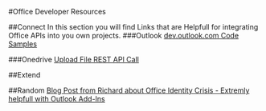 #Office Developer Resources

##Connect
In this section you will find Links that are Helpfull for integrating Office APIs into you own projects.
###Outlook
[dev.outlook.com Code Samples](https://dev.outlook.com/Samples)


###Onedrive
[Upload File REST API Call](http://graph.microsoft.io/docs/api-reference/v1.0/api/item_uploadcontent)



##Extend


##Random
[Blog Post from Richard about Office Identity Crisis - Extremly helpfull with Outlook Add-Ins](http://blogs.msdn.com/b/richard_dizeregas_blog/archive/2015/08/10/connecting-to-office-365-from-an-office-add-in.aspx)


